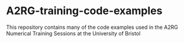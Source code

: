 # A2RG-training-code-examples
This repository contains many of the code examples used in the A2RG Numerical Training Sessions at the University of Bristol
